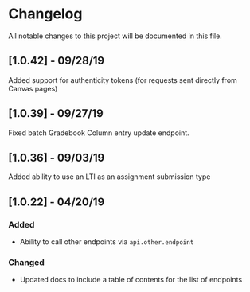 # Changelog

All notable changes to this project will be documented in this file.

## [1.0.42] - 09/28/19

Added support for authenticity tokens (for requests sent directly from Canvas pages)

## [1.0.39] - 09/27/19

Fixed batch Gradebook Column entry update endpoint.

## [1.0.36] - 09/03/19

Added ability to use an LTI as an assignment submission type

## [1.0.22] - 04/20/19

### Added
- Ability to call other endpoints via `api.other.endpoint`

### Changed
- Updated docs to include a table of contents for the list of endpoints
